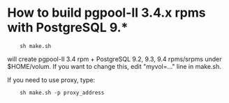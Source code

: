 How to build pgpool-II 3.4.x rpms with PostgreSQL 9.*
==================

```
	sh make.sh
```
will create pgpool-II 3.4 rpm + PostgreSQL 9.2, 9.3, 9.4 rpms/srpms under
$HOME/volum. If you want to change this, edit "myvol=..." line in make.sh.

If you need to use proxy, type:

```
	sh make.sh -p proxy_address
```
